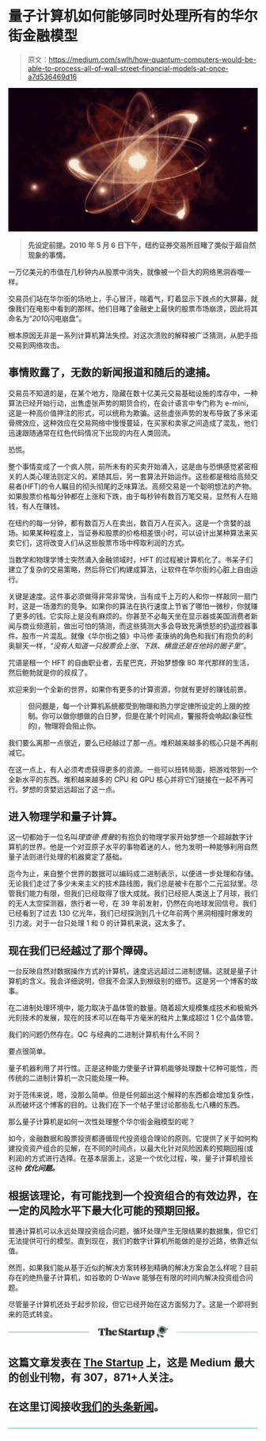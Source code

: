 # 量子计算机如何能够同时处理所有的华尔街金融模型

> 原文：<https://medium.com/swlh/how-quantum-computers-would-be-able-to-process-all-of-wall-street-financial-models-at-once-a7d536469d16>

![](img/14d871019c72b5245f738968446231a9.png)

> **先设定前提。2010 年 5 月 6 日下午，纽约证券交易所目睹了类似于超自然现象的事情。**

一万亿美元的市值在几秒钟内从股票中消失，就像被一个巨大的网络黑洞吞噬一样。

交易员们站在华尔街的场地上，手心冒汗，喘着气，盯着显示下跌点的大屏幕，就像我们在电影中看到的那样。他们目睹了金融史上最快的股票市场崩溃，因此将其命名为“*2010*闪电崩盘”。

根本原因无非是一系列计算机算法失控。对这次溃败的解释被广泛猜测，从肥手指交易到网络攻击。

## 事情败露了，无数的新闻报道和随后的逮捕。

交易员不知道的是，在某个地方，隐藏在数十亿美元交易基础设施的库存中，一种算法已经开始行动，出售虚张声势的期货合约，在会计语言中专门称为 e-mini，这是一种高价值押注的形式，可以统称为欺骗。这些虚张声势的发布导致了多米诺骨牌效应，这种效应在交易网络中慢慢蔓延，在买家和卖家之间造成了混乱，他们迅速跟随通常在红色代码情况下出现的内在人类回流。

恐慌。

整个事情变成了一个疯人院，前所未有的买卖开始涌入，这是由与恐惧感觉紧密相关的人类心理法则定义的。紧随其后，另一套算法开始运作。这些都是租给高频交易者(HFT)的令人瞩目的彻头彻尾的乏味算法。高频交易是一个聪明想法的产物。如果股票价格每分钟都在上涨和下跌，由于每秒钟有数百万笔交易，显然有人在赔钱，有人在赚钱。

在纽约的每一分钟，都有数百万人在卖出，数百万人在买入。这是一个贪婪的战场。如果某种程度上，当证券和股票的价格相差很小时，可以设计出某种算法来买卖它们，这将改变人们从这些股票市场中榨取利润的方式。

当数学和物理学博士突然涌入金融领域时，HFT 的过程被计算机化了。书呆子们建立了复杂的交易策略，然后将它们构建成算法，让软件在华尔街的心脏上自由运行。

关键是速度。这件事必须做得非常非常快，当有成千上万的人和你一样敲同一扇门时，这是一场激烈的竞争。如果你的算法在执行速度上节省了哪怕一微秒，你就赚了更多的钱。它实际上是没有麻烦的。你甚至不必每天坐在显示器或美国消费者新闻与商业频道前，做出可怕的猜测，而这些猜测大多会导致充满愤怒的扔遥控器事件。股市一片混乱。就像《华尔街之狼》中马修·麦康纳的角色和我们有抱负的利奥聊天一样，*“没有人知道一只股票会上涨、下跌、横盘还是在他妈的圈子里”*。

咒语是租一个 HFT 的自由职业者，去星巴克，开始梦想像 80 年代那样的生活，然后鲍勃就是你的叔叔了。

欢迎来到一个全新的世界，如果你有更多的计算资源，你就有更好的赚钱前景。

> **但问题是，每一个计算机系统都受到物理和热力学定律所设定的上限的控制。你可以做你想做的白日梦，但是在某个时间点，警报将会响起(象征性的)，物理将会阻止你。**

我们要么离那一点很近，要么已经越过了那一点。堆积越来越多的核心只是不再削减它。

在这一点上，有人必须考虑获得更多的资源。一些可以扭转局面，把游戏带到一个全新水平的东西。堆积越来越多的 CPU 和 GPU 核心并将它们链接在一起不再可行。梦想的贪婪远远超出了这一点。

## 进入物理学和量子计算。

这一切都始于一位名叫*理查德·费曼*的有抱负的物理学家开始梦想一个超越数字计算机的世界。他是一个对亚原子水平的事物着迷的人，他为发明一种能够利用自然量子法则进行处理的机器奠定了基础。

迄今为止，来自整个世界的数据可以编码成二进制表示，以便进一步处理和存储。无论我们走过了多少未来主义的技术路线图，我们总是被卡在那个二元监狱里。尽管我们能力有限，但我们已经取得了很大成就。我们已经把人类送上了月球，我们的无人太空探测器，旅行者一号，在 39 年前发射，仍然在向地球发回信号。我们已经看到了过去 130 亿光年，我们已经探测到几十亿年前两个黑洞相撞时爆发的引力波。对于一台只处理 1 和 0 的计算机来说，这太多了。

## 现在我们已经越过了那个障碍。

一台反映自然对数据操作方式的计算机，速度远远超过二进制逻辑。这就是量子计算机的含义。我会详细说明，但我不会深入到根级别的细节。这是另一个博客的故事。

在二进制处理环境中，能力取决于晶体管的数量。随着超大规模集成技术和极紫外光刻技术的发展，现在的技术可以在每平方毫米的硅片上集成超过 1 亿个晶体管。

我们的问题仍然存在。QC 与经典的二进制计算机有什么不同？

要点很简单。

量子机器利用了并行性。正是这种能力使量子计算机能够处理数十亿种可能性，而传统的二进制计算机一次只能处理一种。

对于范伟来说，嗯，没那么简单。但是任何超出这个解释的东西都会增加复杂性，从而破坏这个博客的目的。让我们在下一个帖子里讨论那些乱七八糟的东西。

那么量子计算机是如何一次性处理整个华尔街金融模型的呢？

如今，金融数据和股票投资都遵循现代投资组合理论的原则。它提供了关于如何构建投资资产组合的见解，在不同的时间点，以最大化针对风险因素的预期回报(或利润)的方式进行选择。在基本层面上，这是一个优化过程，唉，量子计算机擅长这种 ***优化问题。***

## 根据该理论，有可能找到一个投资组合的有效边界，在一定的风险水平下最大化可能的预期回报。

普通计算机可以永远处理投资组合问题，循环处理产生无限结果的数据集，但它们无法提供可行的模型。直到现在，我们的数字计算机所能做的是抄近路，依靠近似值。

然而，如果我们能从基于近似的解决方案转移到精确的解决方案会怎么样呢？目前存在的绝热量子计算机，如谷歌的 D-Wave 能够在有限的时间内解决投资组合问题。

尽管量子计算机还处于起步阶段，但它已经开始在这方面努力了。这是一个即将到来的范式转变。

[![](img/308a8d84fb9b2fab43d66c117fcc4bb4.png)](https://medium.com/swlh)

## 这篇文章发表在 [The Startup](https://medium.com/swlh) 上，这是 Medium 最大的创业刊物，有 307，871+人关注。

## 在这里订阅接收[我们的头条新闻](http://growthsupply.com/the-startup-newsletter/)。

[![](img/b0164736ea17a63403e660de5dedf91a.png)](https://medium.com/swlh)